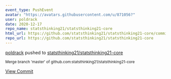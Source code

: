 ```yaml
---
event_type: PushEvent
avatar: "https://avatars.githubusercontent.com/u/871056?"
user: poldrack
date: 2020-12-17
repo_name: statsthinking21/statsthinking21-core
html_url: https://github.com/statsthinking21/statsthinking21-core/commit/860d3036a6bc0974712d8b32ed10855782cff502
repo_url: https://github.com/statsthinking21/statsthinking21-core
---
```


<a href='https://github.com/poldrack' target='_blank'>poldrack</a> pushed to <a href='https://github.com/statsthinking21/statsthinking21-core' target='_blank'>statsthinking21/statsthinking21-core</a>

<small>Merge branch 'master' of github.com:statsthinking21/statsthinking21-core</small>

<a href='https://github.com/statsthinking21/statsthinking21-core/commit/860d3036a6bc0974712d8b32ed10855782cff502' target='_blank'>View Commit</a>